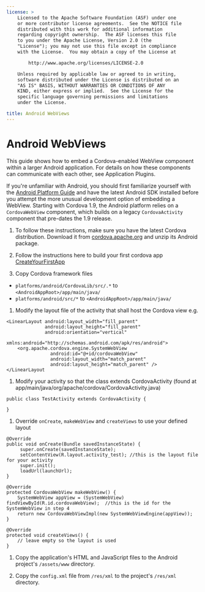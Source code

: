 ```yaml
---
license: >
    Licensed to the Apache Software Foundation (ASF) under one
    or more contributor license agreements.  See the NOTICE file
    distributed with this work for additional information
    regarding copyright ownership.  The ASF licenses this file
    to you under the Apache License, Version 2.0 (the
    "License"); you may not use this file except in compliance
    with the License.  You may obtain a copy of the License at

        http://www.apache.org/licenses/LICENSE-2.0

    Unless required by applicable law or agreed to in writing,
    software distributed under the License is distributed on an
    "AS IS" BASIS, WITHOUT WARRANTIES OR CONDITIONS OF ANY
    KIND, either express or implied.  See the License for the
    specific language governing permissions and limitations
    under the License.

title: Android WebViews
---
```


# Android WebViews

This guide shows how to embed a Cordova-enabled WebView component
within a larger Android application. For details on how these
components can communicate with each other, see Application Plugins.

If you're unfamiliar with Android, you should first familiarize
yourself with the [Android Platform Guide](index.html) and have the latest Android
SDK installed before you attempt the more unusual development option
of embedding a WebView.  Starting with Cordova 1.9, the Android
platform relies on a `CordovaWebView` component, which builds on a
legacy `CordovaActivity` component that pre-dates the 1.9 release.

1. To follow these instructions, make sure you have the latest Cordova
   distribution. Download it from
   [cordova.apache.org](http://cordova.apache.org) and unzip its
   Android package.

1. Follow the instructions here to build your first cordova app [CreateYourFirstApp](https://cordova.apache.org/docs/en/8.x/guide/cli/index.html)

1. Copy Cordova framework files

* `platforms/android/CordovaLib/src/.*` to `<AndroidAppRoot>/app/main/java/`
* `platforms/android/src/*` to `<AndroidAppRoot>/app/main/java/`

1. Modify the layout file of the activity that shall host the Cordova view e.g.
```
<LinearLayout android:layout_width="fill_parent"
              android:layout_height="fill_parent"
              android:orientation="vertical"
              xmlns:android="http://schemas.android.com/apk/res/android">
    <org.apache.cordova.engine.SystemWebView
                android:id="@+id/cordovaWebView"
                android:layout_width="match_parent"
                android:layout_height="match_parent" />
</LinearLayout
```
1. Modify your activity so that the class extends CordovaActivity (found at app/main/java/org/apache/cordova/CordovaActivity.java)
```
public class TestActivity extends CordovaActivity {
    
}
```
   
1. Override `onCreate`, `makeWebView` and `createViews` to use your defined layout
```
@Override
public void onCreate(Bundle savedInstanceState) {
     super.onCreate(savedInstanceState);
     setContentView(R.layout.activity_test); //this is the layout file for your activity
     super.init();
     loadUrl(launchUrl);
}

@Override
protected CordovaWebView makeWebView() {
    SystemWebView appView = (SystemWebView) findViewById(R.id.cordovaWebView);  //this is the id for the SystemWebView in step 4
    return new CordovaWebViewImpl(new SystemWebViewEngine(appView));
}

@Override
protected void createViews() {
    // leave empty so the layout is used
}
```

1. Copy the application's HTML and JavaScript files to the Android
   project's `/assets/www` directory.

1. Copy the `config.xml` file from `/res/xml` to the
   project's `/res/xml` directory.
